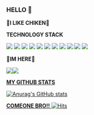### HELLO 👋

**🍗I LIKE CHIKEN🍗**

**TECHNOLOGY STACK**
 
<img src="https://img.shields.io/badge/JAVA-007396?style=for-the-badge&logo=java&logoColor=white"> <img src="https://img.shields.io/badge/Spring-6DB33F?style=for-the-badge&logo=Spring&logoColor=white"> <img src="https://img.shields.io/badge/mysql-4479A1?style=for-the-badge&logo=mysql&logoColor=white"> <img src="https://img.shields.io/badge/mariaDB-003545?style=for-the-badge&logo=mariaDB&logoColor=white"> <img src="https://img.shields.io/badge/javascript-F7DF1E?style=for-the-badge&logo=javascript&logoColor=black"> <img src="https://img.shields.io/badge/html-E34F26?style=for-the-badge&logo=html5&logoColor=white"> <img src="https://img.shields.io/badge/css-1572B6?style=for-the-badge&logo=css3&logoColor=white"> <img src="https://img.shields.io/badge/github-181717?style=for-the-badge&logo=github&logoColor=white"> <img src="https://img.shields.io/badge/linux-FCC624?style=for-the-badge&logo=linux&logoColor=black"> <img src="https://img.shields.io/badge/C++-00599C?style=for-the-badge&logo=c++&logoColor=white"> <img src="https://img.shields.io/badge/Python-3776AB?style=for-the-badge&logo=python&logoColor=white"> 

**🧑IM HERE🧑**

<a href="https://mail.google.com/mail/u/0/?tab=rm&ogbl#inbox" target="_blank"><img src="https://img.shields.io/badge/Gmail.com-EA4335?style=for-the-badge&logo=gmail&logoColor=white"><img src="https://img.shields.io/badge/KakaoTalk-FFCD00?style=for-the-badge&logo=kakaotalk&logoColor=white">

**MY GITHUB STATS**

![Anurag's GitHub stats](https://github-readme-stats.vercel.app/api?username=namsewon1019&show_icons=true&theme=radical)


**COMEONE BRO!!**
[![Hits](https://hits.seeyoufarm.com/api/count/incr/badge.svg?url=https%3A%2F%2Fgithub.com%2Fnamsewon1019&count_bg=%2379C83D&title_bg=%23555555&icon=&icon_color=%23E7E7E7&title=hits&edge_flat=false)](https://hits.seeyoufarm.com)

